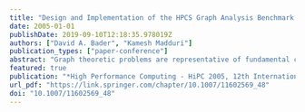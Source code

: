 ```yaml
---
title: "Design and Implementation of the HPCS Graph Analysis Benchmark on Symmetric Multiprocessors (HiPC Most Impactful Papers Award)"
date: 2005-01-01
publishDate: 2019-09-10T12:18:35.978019Z
authors: ["David A. Bader", "Kamesh Madduri"]
publication_types: ["paper-conference"]
abstract: "Graph theoretic problems are representative of fundamental computations in traditional and emerging scientific disciplines like scientific computing and computational biology, as well as applications in national security. We present our design and implementation of a graph theory application that supports the kernels from the Scalable Synthetic Compact Applications (SSCA) benchmark suite, developed under the DARPA High Productivity Computing Systems (HPCS) program. This synthetic benchmark consists of four kernels that require irregular access to a large, directed, weighted multi-graph. We have developed a parallel implementation of this benchmark in C using the POSIX thread library for commodity symmetric multiprocessors (SMPs). In this paper, we primarily discuss the data layout choices and algorithmic design issues for each kernel, and also present execution time and benchmark validation results."
featured: true
publication: "*High Performance Computing - HiPC 2005, 12th International Conference, Goa, India, December 18-21, 2005, Proceedings*"
url_pdf: "https://link.springer.com/chapter/10.1007/11602569_48"
doi: "10.1007/11602569_48"
---
```


